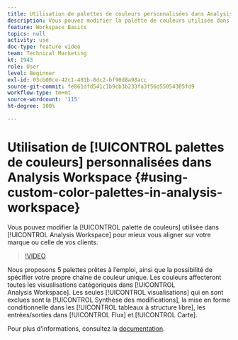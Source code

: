 ```yaml
---
title: Utilisation de palettes de couleurs personnalisées dans Analysis Workspace
description: Vous pouvez modifier la palette de couleurs utilisée dans Analysis Workspace pour mieux vous aligner sur votre marque ou celle de vos clients.
feature: Workspace Basics
topics: null
activity: use
doc-type: feature video
team: Technical Marketing
kt: 1943
role: User
level: Beginner
exl-id: 03cb00ce-42c1-481b-8dc2-bf90d8a98acc
source-git-commit: fe861dfd541c1b9cb3b233fa3f56d55054305fd9
workflow-type: tm+mt
source-wordcount: '115'
ht-degree: 100%

---
```


# Utilisation de [!UICONTROL palettes de couleurs] personnalisées dans Analysis Workspace {#using-custom-color-palettes-in-analysis-workspace}

Vous pouvez modifier la [!UICONTROL palette de couleurs] utilisée dans [!UICONTROL Analysis Workspace] pour mieux vous aligner sur votre marque ou celle de vos clients.

>[!VIDEO](https://video.tv.adobe.com/v/23876/?quality=12)

Nous proposons 5 palettes prêtes à l’emploi, ainsi que la possibilité de spécifier votre propre chaîne de couleur unique. Les couleurs affecteront toutes les visualisations catégoriques dans [!UICONTROL Analysis Workspace]. Les seules [!UICONTROL visualisations] qui en sont exclues sont la [!UICONTROL Synthèse des modifications], la mise en forme conditionnelle dans les [!UICONTROL tableaux à structure libre], les entrées/sorties dans [!UICONTROL Flux] et [!UICONTROL Carte].

Pour plus d’informations, consultez la [documentation](https://experienceleague.adobe.com/docs/analytics/analyze/analysis-workspace/build-workspace-project/color-palettes.html?lang=fr).

